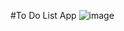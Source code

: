 #To Do List App
![image](https://github.com/govardhan666/To_Do_App_Android/assets/71170706/7b430cb3-d072-48b0-817a-f8ad7c5af47c)
